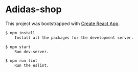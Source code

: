 # Adidas-shop

This project was bootstrapped with [Create React App](https://github.com/facebookincubator/create-react-app).

```sh
$ npm install
    Install all the packages for the development server.

$ npm start
    Run dev-server.

$ npm run lint
    Run the eslint.
```
